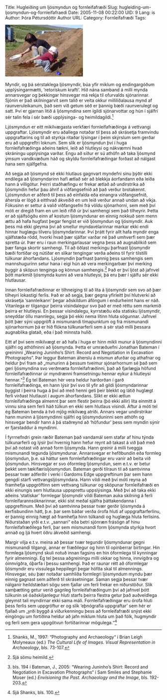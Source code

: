 Title: Hugleiðing um ljósmyndun og fornleifafræði
Slug: hugleiding-um-ljosmyndun-og-fornleifafraedi
Date: 2005-11-08 00:22:00
UID: 9
Lang: is
Author: Þóra Pétursdóttir
Author URL: 
Category: Fornleifafræði
Tags: 

![Thóra Pétursdóttir og dóttir grafa upp fornminjar!](21.jpg)

Myndir, og þá sérstaklega ljósmyndir, búa yfir miklum og endingargóðum upplýsingarmætti, ‘retorískum krafti’.  Hið nána samband á milli mynda annarsvegar og þekkingar hinsvegar má rekja til ofurvalds sjónarinnar. Sjónin er það skilningarvit sem talið er veita okkur milliliðalausa mynd af raunveruleikanum, það sem við getum séð er þannig bæði raunverulegt og satt. Því er gjarnan litið á ljósmyndina sem ígildi sjónarvottar og hún í sjálfri sér talin fela í sér bæði upplýsinga- og heimildagildi.[^1]

Ljósmyndun er eitt mikilvægasta verkfæri fornleifafræðinga á vettvangi uppgraftar. Ljósmyndir eru aðallega notaðar til þess að skrásetja framvindu uppgraftarins og til að styrkja ritaðar lýsingar í þeim skýrslum sem gerðar eru að uppgreftri loknum. Sem slík er ljósmyndun því í huga fornleifafræðinga aðeins tækni, leið að hlutleysi og nákvæmni hvað skráningu upplýsinga varðar. Engu að síður er sú athöfn að taka ljósmynd ýmsum vandkvæðum háð og skyldu fornleifafræðingar forðast að nálgast hana sem sjálfgefna.

Að segja að ljósmynd sé ekki hlutlaus gagnvart myndefni sínu þýðir ekki endilega að ljósmyndarinn hafi ætlað sér að blekkja áorfandann eða leiða hann á villigötur. Þeirri staðhæfingu er frekar ætlað að undirstrika að ljósmyndin hefur þau áhrif á viðfangsefnið að það verður brotakennt. Ljósmyndun er aðferð til þess að einfalda eða einangra viðfangsefnið, áhersla er lögð á eitthvað ákveðið en um leið verður annað undan að víkja. Fókusinn er settur á valið viðfangsefni frá völdu sjónarhorni, sem með því móti er dregið fram en um leið rifið úr því samhengi sem það tilheyrir. Þetta er að sjálfsögðu einn af kostum ljósmyndunar en einnig nokkuð sem menn ættu að hafa hugfast þegar fengist er við ljósmyndun og ljósmyndir. Auk þess má ekki gleyma því að smellur myndavélarinnar markar ekki endi hinnar huglægu tilveru ljósmyndarinnar. Því þrátt fyrir allt hafa myndir enga sjálfstæða rödd, hvorki hvað þær sjálfar varðar né það umhverfi sem þær spretta úr. Þær eru í raun merkingarlausar vegna þess að augnablikið sem þær fanga skortir samhengi. Til að öðlast merkingu þarfnast ljósmyndir bæði fortíðar og nútíðar en slíkar tengingar verða aðeins til fyrir tilstilli túlkunar áhorfandans. Ljósmyndin þarfnast þannig þess samhengis sem mannshugurinn setur hana í eigi hún að vera merkingarbær því merking byggir á sköpun tenginga og könnun samhengis.[^2]  Það er því ljóst að jafnvel þótt markmið ljósmynda kunni að vera hlutleysi, þá eru þær í sjálfu sér ekki hlutlausar. 

Innan fornleifafræðinnar er tilhneiging til að líta á ljósmyndir sem svo að þær tilheyri lokastigi ferlis. Það er að segja, þær gegna yfirleitt því hlutverki að skrásetja ‘sannleikann’ þegar aðskildum áföngum í endurheimt hans er náð. Vitanlega er tilgangur þeirra vísindalegur svo það er með réttu sem markmið þeirra er hlutleysi.  En þessar vísindalegu, kyrrstæðu eða statísku ljósmyndir, sneyddar öllu mannlegu, segja þó ekki nema lítinn hluta sögunnar. Jafnvel þótt þær sýni uppgröft á mismunandi tímapunktum og frá mismunandi sjónarhornum þá er hið flókna túlkunarferli sem á sér stað milli þessara augnablika glatað, eða í það minnsta hulið. 

Eitt af því sem mikilvægt er að hafa í huga er hinn mikli munur á ljósmyndinni sjálfri og athöfninni að ljósmynda. Þetta er umræðuefni Jonathan Bateman í greininni „Wearing Juninho’s Shirt: Record and Negotiation in Excavation Photographs“. Þar leggur Bateman áherslu á mismun afurðar og athafnar og heldur því fram að „munurinn á þessum tveimur sjónarhornum sé það sem geri ljósmyndina svo verðmæta fornleifafræðinni, það að fjarlægja höfund fornleifafræðinnar úr myndrænni framsetningu hennar eykur á hlutleysi hennar.“[^3] Ég tel Bateman hér vera heldur harðorðan í garð fornleifafræðinga, en hann lýsir því svo til yfir að gildi ljósmyndarinnar byggist í þeirra huga á því að með henni geti þeir blekkt og látið huglægt ferli virðast hlutlaust í augum áhorfandans. Slíkt er ekki ætlun fornleifafræðinga almennt þar sem flestir þeirra (þó ekki allir) líta einmitt á vinnu sína sem ferli háð túlkun en ekki sem hlutlaus vísindi. Aftur á móti tel ég Bateman benda á tvö mjög mikilvæg atriði. Annars vegar undirstrikar hann muninn á ljósmyndinni sjálfri og ljósmynduninni sem athöfn og hinsvegar bendir hann á þá staðreynd að ‘höfundur’ þess sem myndin sýnir er fjarstaddur á myndinni. 

Í fyrrnefndri grein ræðir Bateman það vandamál sem stafar af hinu týnda túlkunarferli og lýsir því hvernig hann hefur reynt að takast á við það með því að notast við annað form ljósmynda. Hann greinir á milli tveggja mismunandi tegunda ljósmyndunar. Annarsvegar er hefðbundin eða formleg ljósmyndun, þ.e. sá háttur sem fornleifafræðingar eru vanir að beita við ljósmyndun. Hinsvegar er svo óformleg ljósmyndun, sem e.t.v. er betur þekkt sem tækifærisljósmyndun. Bateman gerði tilraun til að samtvinna þessar tvær aðferðir í verki í Gardoms Edge uppgreftinum þar sem hann gengdi starfi vettvangsljósmyndara. Hann vildi með því móti reyna að framhefja uppgröftinn sem vettvang túlkunar og sköpunar fornleifafræði en ekki einungis sem hlutlausa uppsprettu uppslýsinga.  Með því að taka ekki aðeins ‘statískar’ formlegar ljósmyndir vildi Bateman auka skilning á ferli fornleifarannsóknarinnar, ekki síst meðal sjálfra þáttakendanna í uppgreftinum. Með því að samtvinna þessar tvær gerðir ljósmynda á kerfisbundinn hátt, þ.e. þar sem báðar verða órofa hluti af uppgraftarferlinu, er þannig einnig hægt að framhefja hinn túlkandi og huglæga hluta ferlisins. Niðurstaðan yrði e.t.v. „sannari“ eða betri sjónræn frásögn af hinu fornleifafræðilega ferli, þar sem mismunandi form ljósmynda styrkja hvort annað og ljá hvert öðru ákveðið samhengi. 

Margir vilja e.t.v. meina að þessar tvær tegundir ljósmyndunar gegni mismunandi tilgangi, annar er fræðilegur og hinn til opinberrar birtingar. Hin formlega ljósmynd skuli notuð innan fagsins en hin óformlega til kynningar fyrir almenningi. Ég tel þessa aðgreiningu milli okkar og hinna, innvígðra og óinnvígðra, óþarfa í þessu samhengi. Það er raunar rétt að óformlegar ljósmyndir eru vissulega heppilegri þegar höfða skal til almennings.  Hinsvegar, séu þær notaðar samhliða formlegri ljósmyndum myndu þær einnig gagnast sem aðferð til skrásetningar. Saman segja þessar tvær nálganir heildstæðari sögu sem fjallar um ferli frekar en niðurstöður. Slík samþætting getur verið gagnleg fornleifafræðingum því að jafnvel þótt túlkunin sé óaðskiljanlegur hluti starfs þeirra flestra getur það auðveldlega gleymst tali myndirnar ekki sama máli. Fornleifafræðingar eru órofa hluti þess ferlis sem uppgröftur er og slík ‘eþnógrafía uppgraftar’ sem hér er fjallað um „yrði byggð á viðurkenningu þess að fornleifafræði snýst ekki eingöngu um fortíðina heldur að jafn miklum hluta um það fólk, hugmyndir og ferli sem gera uppgötvun fortíðarinnar mögulega.“[^4] 

[^1]: Shanks, M., 1997: “Photography and Archaeology“ í Brian Leigh Molyneaux (ed.) <cite>The Cultural Life of Images. Visual Representation in Archaeology</cite>, bls. 73-107.

[^2]: Sjá sömu heimild.

[^3]: bls. 194 í Bateman, J., 2005: “Wearing Juninho’s Shirt: Record and Negotiation in Excavation Photographs“ í Sam Smiles and Stephanie Moser (ed.) <cite>Envisioning the Past. Archaeology and the Image</cite>, bls. 192-203.

[^4]: Sjá Shanks, bls. 100. 


